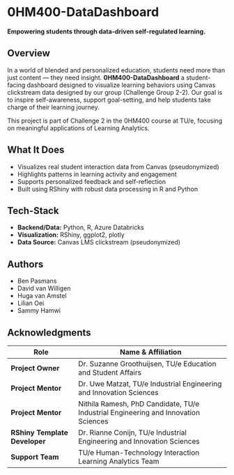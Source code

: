 # 0HM400-DataDashboard

**Empowering students through data-driven self-regulated learning.**

## Overview

In a world of blended and personalized education, students need more than just content — they need insight. **0HM400-DataDashboard** a student-facing dashboard designed to visualize learning behaviors using Canvas clickstream data designed by our group (Challenge Group 2-2). Our goal is to inspire self-awareness, support goal-setting, and help students take charge of their learning journey.

This project is part of Challenge 2 in the 0HM400 course at TU/e, focusing on meaningful applications of Learning Analytics.

## What It Does

- Visualizes real student interaction data from Canvas (pseudonymized)
- Highlights patterns in learning activity and engagement
- Supports personalized feedback and self-reflection
- Built using RShiny with robust data processing in R and Python

## Tech-Stack

- **Backend/Data:** Python, R, Azure Databricks
- **Visualization:** RShiny, ggplot2, plotly
- **Data Source:** Canvas LMS clickstream (pseudonymized)

## Authors

- Ben Pasmans
- David van Willigen
- Huga van Amstel
- Lilian Oei
- Sammy Hamwi

## Acknowledgments

| Role                          | Name & Affiliation                                                                 |
|-------------------------------|-------------------------------------------------------------------------------------|
| **Project Owner**             | Dr. Suzanne Groothuijsen, TU/e Education and Student Affairs                       |
| **Project Mentor**            | Dr. Uwe Matzat, TU/e Industrial Engineering and Innovation Sciences                |
| **Project Mentor**            | Nithila Ramesh, PhD Candidate, TU/e Industrial Engineering and Innovation Sciences |
| **RShiny Template Developer** | Dr. Rianne Conijn, TU/e Industrial Engineering and Innovation Sciences             |
| **Support Team**             | TU/e Human-Technology Interaction Learning Analytics Team                          |
